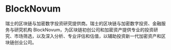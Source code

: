# 

# BlockNovum


瑞士的区块链与加密数字投资研究提供商。瑞士的区块链与加密数字投资、金融服务与研究机构 BlockNovum，为区块链初创公司和加密资产提供专业的投资研究、市场筛选，以及深入分析、专业评估和估值，以辅助投资新一代加密资产和区块链创业公司。




